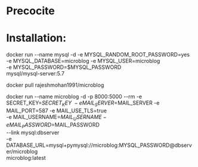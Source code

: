 # Precocite

# Installation:

docker run --name mysql -d -e MYSQL_RANDOM_ROOT_PASSWORD=yes \
    -e MYSQL_DATABASE=microblog -e MYSQL_USER=microblog \
    -e MYSQL_PASSWORD=$MYSQL_PASSWORD \
    mysql/mysql-server:5.7

docker pull rajeshmohan1991/microblog

docker run --name microblog -d -p 8000:5000 --rm -e SECRET_KEY=$SECRET_KEY \
    -e MAIL_SERVER=$MAIL_SERVER -e MAIL_PORT=587 -e MAIL_USE_TLS=true \
    -e MAIL_USERNAME=$MAIL_USERNAME -e MAIL_PASSWORD=$MAIL_PASSWORD \
    --link mysql:dbserver \
    -e DATABASE_URL=mysql+pymysql://microblog:MYSQL_PASSWORD@dbserver/microblog \
    microblog:latest
